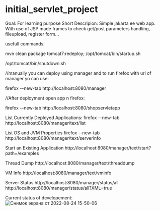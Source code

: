# initial_servlet_project 
Goal: For learning purpose
Short Descripion: Simple jakarta ee web app. 
With use of JSP made frames to check get/post parameters handling, fileupload, register form...

usefull commands:

mvn clean package tomcat7:redeploy; /opt/tomcat/bin/startup.sh

/opt/tomcat/bin/shutdown.sh

//manually you can deploy using manager and to run firefox with url of manager yo can use:

firefox --new-tab http://localhost:8080/manager

//After deployment open app n firefox:

firefox --new-tab http://localhost:8080/shopservletapp

List Currently Deployed Applications:
firefox --new-tab http://localhost:8080/manager/text/list

List OS and JVM Properties
firefox --new-tab http://localhost:8080/manager/text/serverinfo

Start an Existing Application
http://localhost:8080/manager/text/start?path=/examples

Thread Dump
http://localhost:8080/manager/text/threaddump

VM Info
http://localhost:8080/manager/text/vminfo

Server Status
http://localhost:8080/manager/status/all
http://localhost:8080/manager/status/all?XML=true

Current status of developement:
![Снимок экрана от 2022-08-24 15-50-06](https://user-images.githubusercontent.com/110842572/186432984-9abffa6f-8af2-4473-8878-4028f7b06599.png)
